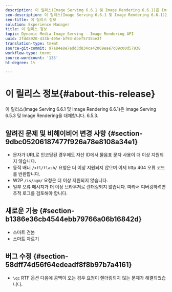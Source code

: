 ```yaml
---
description: 이 릴리스(Image Serving 6.6.1 및 Image Rendering 6.6.1)은 Image Serving 6.5.3 및 Image Rendering을 대체합니다. 6.5.3.
seo-description: 이 릴리스(Image Serving 6.6.1 및 Image Rendering 6.6.1)은 Image Serving 6.5.3 및 Image Rendering을 대체합니다. 6.5.3.
seo-title: 이 릴리스 정보
solution: Experience Manager
title: 이 릴리스 정보
topic: Dynamic Media Image Serving - Image Rendering API
uuid: 2fdd8920-433b-405e-bf93-dbef5735be3f
translation-type: tm+mt
source-git-commit: 97a84e8e7edd3d834ca42069eae7c09c00d57938
workflow-type: tm+mt
source-wordcount: '135'
ht-degree: 1%

---
```



# 이 릴리스 정보{#about-this-release}

이 릴리스(Image Serving 6.6.1 및 Image Rendering 6.6.1)은 Image Serving 6.5.3 및 Image Rendering을 대체합니다. 6.5.3.

## 알려진 문제 및 비헤이비어 변경 사항 {#section-9dbc05206187477f926a78e8108a34e1}

* 문자가 URL로 인코딩된 경우에도 자산 ID에서 물음표 문자 사용이 더 이상 지원되지 않습니다.
* 동적 배너 `/xfl/flash/` 요청은 더 이상 지원되지 않으며 이제 http 404 오류 코드를 반환합니다.
* W2P `/is/agm/` 요청은 더 이상 지원되지 않습니다.
* 일부 오류 메시지가 더 이상 브라우저로 렌더링되지 않습니다. 따라서 디버깅하려면 추적 로그를 검토해야 합니다.

## 새로운 기능 {#section-b1386e36cb4544ebb79766a06b16842d}

* 스마트 견본
* 스마트 자르기

## 버그 수정 {#section-58dff74d56f64edeadf8f8b97b7a4161}

* `\qc` RTF 옵션 다음에 공백이 오는 경우 요청이 렌더링되지 않는 문제가 해결되었습니다.

